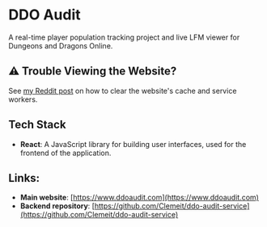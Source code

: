 # DDO Audit

A real-time player population tracking project and live LFM viewer for Dungeons and Dragons Online.

## ⚠️ Trouble Viewing the Website?

See [my Reddit post](https://www.reddit.com/r/ddo/comments/1m8k5a1/ddo_audit_64bit_alpha_release/) on how to clear the website's cache and service workers.

## Tech Stack

- **React**: A JavaScript library for building user interfaces, used for the frontend of the application.

## Links:

- **Main website**: [https://www.ddoaudit.com](https://www.ddoaudit.com)
- **Backend repository**: [https://github.com/Clemeit/ddo-audit-service](https://github.com/Clemeit/ddo-audit-service)
